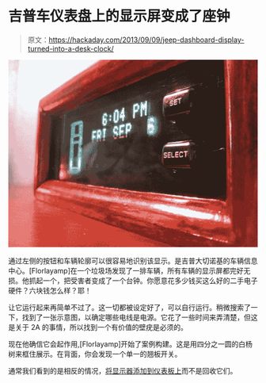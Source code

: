 # 吉普车仪表盘上的显示屏变成了座钟

> 原文：<https://hackaday.com/2013/09/09/jeep-dashboard-display-turned-into-a-desk-clock/>

![jeep-dash-display-clock](img/ffaf08df3a41e083575d31444e302061.png)

通过左侧的按钮和车辆轮廓可以很容易地识别该显示。是吉普大切诺基的车辆信息中心。[Florlayamp]在一个垃圾场发现了一排车辆，所有车辆的显示屏都完好无损。他抓起一个，把受害者变成了一个台钟。你愿意花多少钱买这么好的二手电子硬件？六块钱怎么样？耶！

让它运行起来再简单不过了。这一切都被设定好了，可以自行运行。稍微搜索了一下，找到了一张示意图，以确定哪些电线是电源。它花了一些时间来弄清楚，但这是关于 2A 的事情，所以找到一个有价值的壁疣是必须的。

现在他确信它会起作用,[Florlayamp]开始了案例构建。这是用四分之一圆的白杨树来框住展示。在背面，你会发现一个单一的翘板开关。

通常我们看到的是相反的情况，[将显示器添加到仪表板上](http://hackaday.com/2012/09/18/giving-the-ipod-nano-a-home-on-a-honda-dashboard/)而不是回收它们。